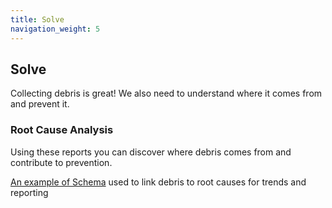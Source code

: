 ```yaml
---
title: Solve
navigation_weight: 5
---
```


## Solve
Collecting debris is great!  We also need to understand where it comes from and prevent it.

### Root Cause Analysis
Using these reports you can discover where debris comes from and contribute to prevention.

[An example of Schema](https://docs.google.com/spreadsheets/d/18MIBhkiBbf9EOcREIDX0Ler0YxtlkBAwlPsnmqcGKLg/edit?usp=sharing) used to link debris to root causes for trends and reporting




